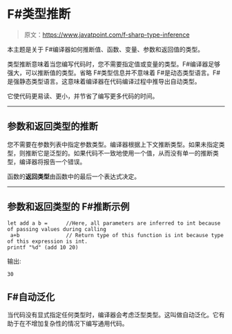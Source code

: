 # F#类型推断

> 原文：<https://www.javatpoint.com/f-sharp-type-inference>

本主题是关于 F#编译器如何推断值、函数、变量、参数和返回值的类型。

类型推断意味着当您编写代码时，您不需要指定值或变量的类型。F#编译器足够强大，可以推断值的类型。省略 F#类型信息并不意味着 F#是动态类型语言。F#是强静态类型语言。这意味着编译器在代码编译过程中推导出自动类型。

它使代码更易读、更小，并节省了编写更多代码的时间。

* * *

## 参数和返回类型的推断

您不需要在参数列表中指定参数类型。编译器根据上下文推断类型。如果未指定类型，则推断它是泛型的。如果代码不一致地使用一个值，从而没有单一的推断类型，编译器将报告一个错误。

函数的**返回类型**由函数中的最后一个表达式决定。

* * *

## 参数和返回类型的 F#推断示例

```
let add a b =      //Here, all parameters are inferred to int because of passing values during calling
 a+b               // Return type of this function is int because type of this expression is int.
printf "%d" (add 10 20)

```

输出:

```
30

```

## F#自动泛化

当代码没有显式指定任何类型时，编译器会考虑泛型类型。这叫做自动泛化。它有助于在不增加复杂性的情况下编写通用代码。